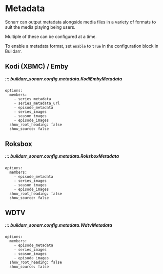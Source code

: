 # Metadata

Sonarr can output metadata alongside media files in a variety of formats to suit the media playing being users.

Multiple of these can be configured at a time.

To enable a metadata format, set `enable` to `true` in the configuration block in Buildarr.

## Kodi (XBMC) / Emby

##### ::: buildarr_sonarr.config.metadata.KodiEmbyMetadata
    options:
      members:
        - series_metadata
        - series_metadata_url
        - episode_metadata
        - series_images
        - season_images
        - episode_images
      show_root_heading: false
      show_source: false

## Roksbox

##### ::: buildarr_sonarr.config.metadata.RoksboxMetadata
    options:
      members:
        - episode_metadata
        - series_images
        - season_images
        - episode_images
      show_root_heading: false
      show_source: false

## WDTV

##### ::: buildarr_sonarr.config.metadata.WdtvMetadata
    options:
      members:
        - episode_metadata
        - series_images
        - season_images
        - episode_images
      show_root_heading: false
      show_source: false
